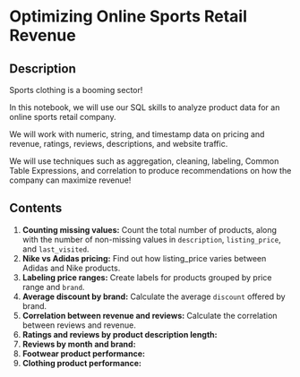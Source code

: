 # Optimizing Online Sports Retail Revenue
## Description
Sports clothing is a booming sector!

In this notebook, we will use our SQL skills to analyze product data for an online sports retail company.

We will work with numeric, string, and timestamp data on pricing and revenue, ratings, reviews, descriptions, and website traffic.

We will use techniques such as aggregation, cleaning, labeling, Common Table Expressions, and correlation to produce recommendations on how the company can maximize revenue!
## Contents
1. **Counting missing values:** Count the total number of products, along with the number of non-missing values in `description`, `listing_price`, and `last_visited`.
2. **Nike vs Adidas pricing:** Find out how listing_price varies between Adidas and Nike products.
3. **Labeling price ranges:** Create labels for products grouped by price range and `brand`.
4. **Average discount by brand:** Calculate the average `discount` offered by brand.
5. **Correlation between revenue and reviews:** Calculate the correlation between reviews and revenue.
6. **Ratings and reviews by product description length:**
7. **Reviews by month and brand:**
8. **Footwear product performance:**
9. **Clothing product performance:**